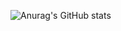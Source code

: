 ![Anurag's GitHub stats](https://github-readme-stats.vercel.app/api?username=vcenci&count_private=true)
